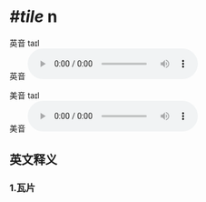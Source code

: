 # ***\#tile*** n
英音 taɪl  
英音
<audio src="./media/tile2_AAC.aac" controls="controls"></audio>

美音 taɪl  
美音
<audio src="./media/tile2_AAC.aac" controls="controls"></audio>



  

英文释义
---
### 1.**瓦片**  


